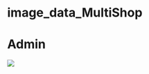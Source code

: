 # image_data_MultiShop
<h1>Admin</h1>
<img src="![image](https://github.com/hnmtri204/image_data_MultiShop/assets/120084560/687ed1aa-24d1-4cb4-b88d-242c0ec44266)
" />

